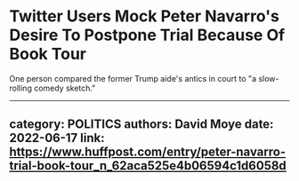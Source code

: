 # Twitter Users Mock Peter Navarro's Desire To Postpone Trial Because Of Book Tour

One person compared the former Trump aide's antics in court to "a slow-rolling comedy sketch."

---
category: POLITICS
authors: David Moye
date: 2022-06-17
link: https://www.huffpost.com/entry/peter-navarro-trial-book-tour_n_62aca525e4b06594c1d6058d
---
